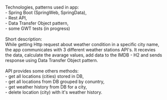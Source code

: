 Technologies, patterns used in app:
<br> - Spring Boot (SpringWeb, SpringData),
<br> - Rest API,
<br> - Data Transfer Object pattern,
<br> - some GWT tests (in progress)
<br>
<br>Short description:
<br>While getting Http request about weather condition in a specific city name, the app communicates with 3 different weather stations API's. It recevies the data, calculate the avarage values, add data to the IMDB - H2 and sends response using Data Transfer Object pattern.
<br>
<br>API provides some others methods:
<br> - get all locations (cities) stored in DB,
<br> - get all locations from DB grouped by conuntry,
<br> - get weather history from DB for a city,
<br> - delete location (city) with it's weather history.

